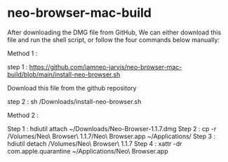 # neo-browser-mac-build

After downloading the DMG file from GitHub, We can either download this file and run the shell script, or follow the four commands below manually:
 
Method 1 :

step 1 : 
https://github.com/iamneo-jarvis/neo-browser-mac-build/blob/main/install-neo-browser.sh

Download this file from the github repository

step 2 :
sh /Downloads/install-neo-browser.sh

Method 2 :

Step 1  : hdiutil attach ~/Downloads/Neo-Browser-1.1.7.dmg
Step 2 :  cp -r /Volumes/Neo\ Browser\ 1.1.7/Neo\ Browser.app  ~/Applications/
Step 3 : hdiutil detach /Volumes/Neo\ Browser\ 1.1.7
Step 4 : xattr -dr com.apple.quarantine ~/Applications/Neo\ Browser.app
